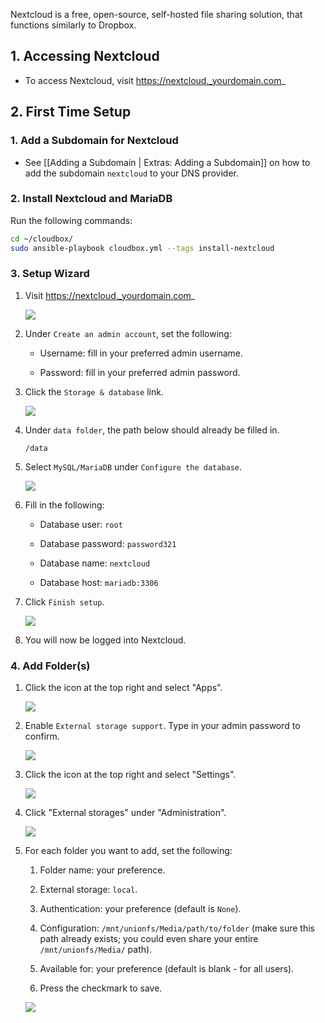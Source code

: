 Nextcloud is a free, open-source, self-hosted file sharing solution, that functions similarly to Dropbox. 

## 1. Accessing Nextcloud

 - To access Nextcloud, visit https://nextcloud._yourdomain.com_

## 2. First Time Setup

### 1. Add a Subdomain for Nextcloud

 - See [[Adding a Subdomain | Extras: Adding a Subdomain]] on how to add the subdomain `nextcloud` to your DNS provider.


### 2. Install Nextcloud and MariaDB

Run the following commands: 

 ```bash
 cd ~/cloudbox/
 sudo ansible-playbook cloudbox.yml --tags install-nextcloud  
 ```

### 3. Setup Wizard

1. Visit https://nextcloud._yourdomain.com_

   ![](https://i.imgur.com/akcVDEl.png)

1. Under `Create an admin account`, set the following:

   - Username: fill in your preferred admin username. 

   - Password: fill in your preferred admin password. 

1. Click the `Storage & database` link. 

   ![](https://i.imgur.com/BRpV7i6.png)

1. Under `data folder`, the path below should already be filled in. 
  
   ```
   /data
   ```


3. Select `MySQL/MariaDB` under `Configure the database`.

   ![](https://i.imgur.com/Ck012rr.png)

4. Fill in the following: 

   - Database user: `root`

   - Database password: `password321`

   - Database name: `nextcloud`

   - Database host: `mariadb:3306`

5. Click `Finish setup`. 
   				
   ![](https://i.imgur.com/jU8wOUD.png)

6. You will now be logged into Nextcloud.

### 4. Add Folder(s)

1. Click the icon at the top right and select "Apps". 

   ![](https://i.imgur.com/cHQUv1Z.png)

1. Enable `External storage support`. Type in your admin password to confirm. 

   ![](https://i.imgur.com/2nKCBVt.png)

1. Click the icon at the top right and select "Settings". 

   ![](https://i.imgur.com/c3vDcR7.png)

1. Click "External storages" under "Administration".

   ![](https://i.imgur.com/Gi7Lhxe.png)

1. For each folder you want to add, set the following: 

   1. Folder name: your preference. 

   1. External storage: `local`. 

   1. Authentication: your preference (default is `None`). 

   1. Configuration: `/mnt/unionfs/Media/path/to/folder` (make sure this path already exists; you could even share your entire `/mnt/unionfs/Media/` path). 

   1. Available for: your preference (default is blank - for all users).

   1. Press the checkmark to save. 

   ![](https://i.imgur.com/YCLJm5w.png)